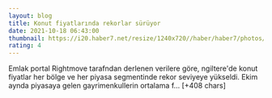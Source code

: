 ```yaml
--- 
layout: blog
title: Konut fiyatlarında rekorlar sürüyor
date: 2021-10-18 06:43:00
thumbnail: https://i20.haber7.net/resize/1240x720//haber/haber7/photos/2021/42/konut_fiyatlarinda_rekorlar_suruyor_1634539315_2924.jpg
rating: 4
---
```

Emlak portal Rightmove tarafndan derlenen verilere göre, ngiltere'de konut fiyatlar her bölge ve her piyasa segmentinde rekor seviyeye yükseldi.
Ekim aynda piyasaya gelen gayrimenkullerin ortalama f… [+408 chars]